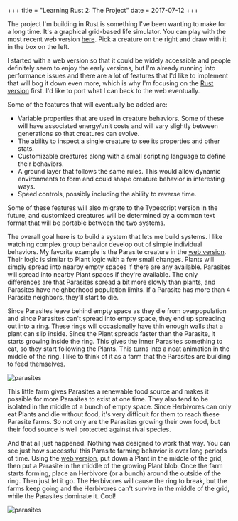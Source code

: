+++
title = "Learning Rust 2: The Project"
date =  2017-07-12
+++

The project I'm building in Rust is something I've been wanting to make for a long time.  It's a graphical grid-based life simulator.  You can play with the most recent web version [here][mlh].  Pick a creature on the right and draw with it in the box on the left.

I started with a web version so that it could be widely accessible and people definitely seem to enjoy the early versions, but I'm already running into performance issues and there are a lot of features that I'd like to implement that will bog it down even more, which is why I'm focusing on the [Rust version][mlh-github] first.  I'd like to port what I can back to the web eventually.

Some of the features that will eventually be added are:

* Variable properties that are used in creature behaviors.  Some of these will have associated energy/unit costs and will vary slightly between generations so that creatures can evolve.
* The ability to inspect a single creature to see its properties and other stats.
* Customizable creatures along with a small scripting language to define their behaviors.
* A ground layer that follows the same rules.  This would allow dynamic environments to form and could shape creature behavior in interesting ways.
* Speed controls, possibly including the ability to reverse time.

Some of these features will also migrate to the Typescript version in the future, and customized creatures will be determined by a common text format that will be portable between the two systems.

The overall goal here is to build a system that lets me build systems.  I like watching complex group behavior develop out of simple individual behaviors.  My favorite example is the Parasite creature in the [web version][mlh].  Their logic is similar to Plant logic with a few small changes.  Plants will simply spread into nearby empty spaces if there are any available.  Parasites will spread into nearby Plant spaces if they're available.  The only differences are that Parasites spread a bit more slowly than plants, and Parasites have neighborhood population limits.  If a Parasite has more than 4 Parasite neighbors, they'll start to die.  

Since Parasites leave behind empty space as they die from overpopulation and since Parasites can't spread into empty space, they end up spreading out into a ring.  These rings will occasionally have thin enough walls that a plant can slip inside.  Since the Plant spreads faster than the Parasite, it starts growing inside the ring.  This gives the inner Parasites something to eat, so they start following the Plants.  This turns into a neat animation in the middle of the ring.  I like to think of it as a farm that the Parasites are building to feed themselves.

![parasites][img-parasites-1]

This little farm gives Parasites a renewable food source and makes it possible for more Parasites to exist at one time.  They also tend to be isolated in the middle of a bunch of empty space.  Since Herbivores can only eat Plants and die without food, it's very difficult for them to reach these Parasite farms.  So not only are the Parasites growing their own food, but their food source is well protected against rival species.


And that all just happened.  Nothing was designed to work that way.  You can see just how successful this Parasite farming behavior is over long periods of time.  Using the [web version][mlh], put down a Plant in the middle of the grid, then put a Parasite in the middle of the growing Plant blob.  Once the farm starts forming, place an Herbivore (or a bunch) around the outside of the ring.  Then just let it go.  The Herbivores will cause the ring to break, but the farms keep going and the Herbivores can't survive in the middle of the grid, while the Parasites dominate it.  Cool!

![parasites][img-parasites-2]

[mlh]: http://picklenerd.com/mylittlehab/
[mlh-github]: https://github.com/picklenerd/my-little-habitat

[img-parasites-1]: https://picklenerd.github.io/images/mlh1.gif
[img-parasites-2]: https://picklenerd.github.io/images/mlh2.gif
